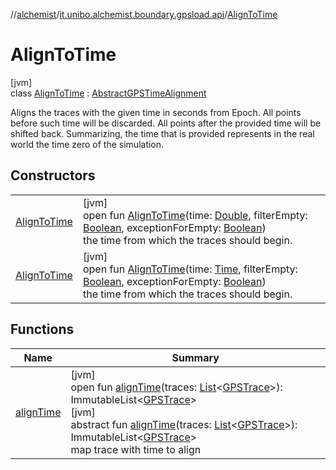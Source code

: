 //[alchemist](../../../index.md)/[it.unibo.alchemist.boundary.gpsload.api](../index.md)/[AlignToTime](index.md)

# AlignToTime

[jvm]\
class [AlignToTime](index.md) : [AbstractGPSTimeAlignment](../-abstract-g-p-s-time-alignment/index.md)

Aligns the traces with the given time in seconds from Epoch. All points before such time will be discarded. All points after the provided time will be shifted back. Summarizing, the time that is provided represents in the real world the time zero of the simulation.

## Constructors

| | |
|---|---|
| [AlignToTime](-align-to-time.md) | [jvm]<br>open fun [AlignToTime](-align-to-time.md)(time: [Double](https://kotlinlang.org/api/latest/jvm/stdlib/kotlin/-double/index.html), filterEmpty: [Boolean](https://kotlinlang.org/api/latest/jvm/stdlib/kotlin/-boolean/index.html), exceptionForEmpty: [Boolean](https://kotlinlang.org/api/latest/jvm/stdlib/kotlin/-boolean/index.html))<br>the time from which the traces should begin. |
| [AlignToTime](-align-to-time.md) | [jvm]<br>open fun [AlignToTime](-align-to-time.md)(time: [Time](../../it.unibo.alchemist.model.interfaces/-time/index.md), filterEmpty: [Boolean](https://kotlinlang.org/api/latest/jvm/stdlib/kotlin/-boolean/index.html), exceptionForEmpty: [Boolean](https://kotlinlang.org/api/latest/jvm/stdlib/kotlin/-boolean/index.html))<br>the time from which the traces should begin. |

## Functions

| Name | Summary |
|---|---|
| [alignTime](../-abstract-g-p-s-time-alignment/align-time.md) | [jvm]<br>open fun [alignTime](../-abstract-g-p-s-time-alignment/align-time.md)(traces: [List](https://docs.oracle.com/javase/8/docs/api/java/util/List.html)<[GPSTrace](../../it.unibo.alchemist.model.interfaces/-g-p-s-trace/index.md)>): ImmutableList<[GPSTrace](../../it.unibo.alchemist.model.interfaces/-g-p-s-trace/index.md)><br>[jvm]<br>abstract fun [alignTime](../-g-p-s-time-alignment/align-time.md)(traces: [List](https://docs.oracle.com/javase/8/docs/api/java/util/List.html)<[GPSTrace](../../it.unibo.alchemist.model.interfaces/-g-p-s-trace/index.md)>): ImmutableList<[GPSTrace](../../it.unibo.alchemist.model.interfaces/-g-p-s-trace/index.md)><br>map trace with time to align |
